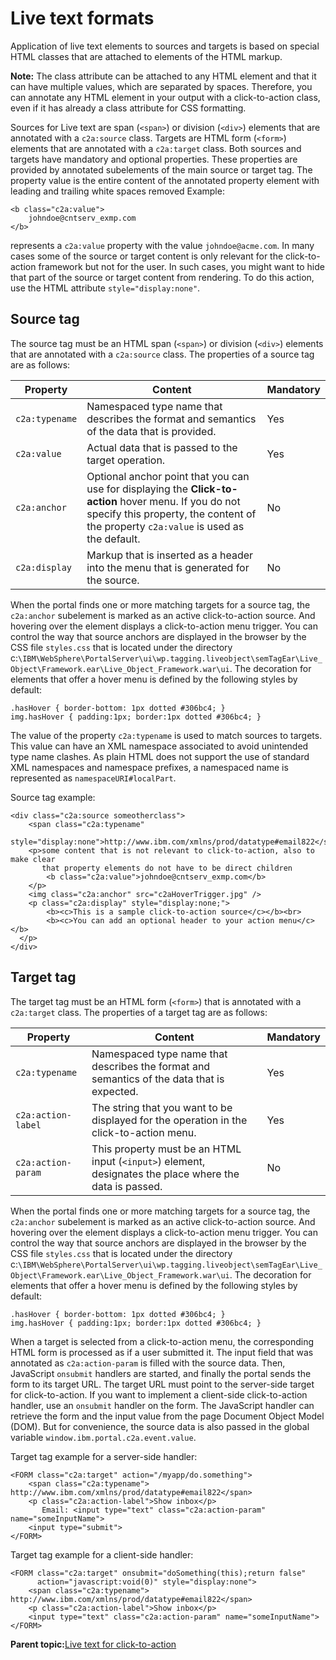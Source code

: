 # Live text formats 

Application of live text elements to sources and targets is based on special HTML classes that are attached to elements of the HTML markup.

**Note:** The class attribute can be attached to any HTML element and that it can have multiple values, which are separated by spaces. Therefore, you can annotate any HTML element in your output with a click-to-action class, even if it has already a class attribute for CSS formatting.

Sources for Live text are span \(`<span>`\) or division \(`<div>`\) elements that are annotated with a `c2a:source` class. Targets are HTML form \(`<form>`\) elements that are annotated with a `c2a:target` class. Both sources and targets have mandatory and optional properties. These properties are provided by annotated subelements of the main source or target tag. The property value is the entire content of the annotated property element with leading and trailing white spaces removed Example:

```
<b class="c2a:value">
    johndoe@cntserv_exmp.com
</b>
```

represents a `c2a:value` property with the value `johndoe@acme.com`. In many cases some of the source or target content is only relevant for the click-to-action framework but not for the user. In such cases, you might want to hide that part of the source or target content from rendering. To do this action, use the HTML attribute `style="display:none"`.

## Source tag

The source tag must be an HTML span \(`<span>`\) or division \(`<div>`\) elements that are annotated with a `c2a:source` class. The properties of a source tag are as follows:

|Property|Content|Mandatory|
|--------|-------|---------|
|`c2a:typename`|Namespaced type name that describes the format and semantics of the data that is provided.|Yes|
|`c2a:value`|Actual data that is passed to the target operation.|Yes|
|`c2a:anchor`|Optional anchor point that you can use for displaying the **Click-to-action** hover menu. If you do not specify this property, the content of the property `c2a:value` is used as the default.|No|
|`c2a:display`|Markup that is inserted as a header into the menu that is generated for the source.|No|

When the portal finds one or more matching targets for a source tag, the `c2a:anchor` subelement is marked as an active click-to-action source. And hovering over the element displays a click-to-action menu trigger. You can control the way that source anchors are displayed in the browser by the CSS file `styles.css` that is located under the directory c:`\IBM\WebSphere\PortalServer\ui\wp.tagging.liveobject\semTagEar\Live_Object\Framework.ear\Live_Object_Framework.war\ui`. The decoration for elements that offer a hover menu is defined by the following styles by default:

```
.hasHover { border-bottom: 1px dotted #306bc4; }
img.hasHover { padding:1px; border:1px dotted #306bc4; }

```

The value of the property `c2a:typename` is used to match sources to targets. This value can have an XML namespace associated to avoid unintended type name clashes. As plain HTML does not support the use of standard XML namespaces and namespace prefixes, a namespaced name is represented as `namespaceURI#localPart`.

Source tag example:

```
<div class="c2a:source someotherclass">
    <span class="c2a:typename" 
          style="display:none">http://www.ibm.com/xmlns/prod/datatype#email822</span>
    <p>some content that is not relevant to click-to-action, also to make clear 
       that property elements do not have to be direct children
        <b class="c2a:value">johndoe@cntserv_exmp.com</b>
    </p>
    <img class="c2a:anchor" src="c2aHoverTrigger.jpg" />
    <p class="c2a:display" style="display:none;">             
        <b><c>This is a sample click-to-action source</c></b><br>           
        <b><c>You can add an optional header to your action menu</c></b>
  </p> 
</div>

```

## Target tag

The target tag must be an HTML form \(`<form>`\) that is annotated with a `c2a:target` class. The properties of a target tag are as follows:

|Property|Content|Mandatory|
|--------|-------|---------|
|`c2a:typename`|Namespaced type name that describes the format and semantics of the data that is expected.|Yes|
|`c2a:action-label`|The string that you want to be displayed for the operation in the click-to-action menu.|Yes|
|`c2a:action-param`|This property must be an HTML input \(`<input>`\) element, designates the place where the data is passed.|No|

When the portal finds one or more matching targets for a source tag, the `c2a:anchor` subelement is marked as an active click-to-action source. And hovering over the element displays a click-to-action menu trigger. You can control the way that source anchors are displayed in the browser by the CSS file `styles.css` that is located under the directory c:`\IBM\WebSphere\PortalServer\ui\wp.tagging.liveobject\semTagEar\Live_Object\Framework.ear\Live_Object_Framework.war\ui`. The decoration for elements that offer a hover menu is defined by the following styles by default:

```
.hasHover { border-bottom: 1px dotted #306bc4; }
img.hasHover { padding:1px; border:1px dotted #306bc4; }

```

When a target is selected from a click-to-action menu, the corresponding HTML form is processed as if a user submitted it. The input field that was annotated as `c2a:action-param` is filled with the source data. Then, JavaScript `onsubmit` handlers are started, and finally the portal sends the form to its target URL. The target URL must point to the server-side target for click-to-action. If you want to implement a client-side click-to-action handler, use an `onsubmit` handler on the form. The JavaScript handler can retrieve the form and the input value from the page Document Object Model \(DOM\). But for convenience, the source data is also passed in the global variable `window.ibm.portal.c2a.event.value`.

Target tag example for a server-side handler:

```
<FORM class="c2a:target" action="/myapp/do.something">
    <span class="c2a:typename"> http://www.ibm.com/xmlns/prod/datatype#email822</span>
    <p class="c2a:action-label">Show inbox</p> 
       Email: <input type="text" class="c2a:action-param" name="someInputName"> 
    <input type="submit">
</FORM>

```

Target tag example for a client-side handler:

```
<FORM class="c2a:target" onsubmit="doSomething(this);return false" 
      action="javascript:void(0)" style="display:none"> 
    <span class="c2a:typename"> http://www.ibm.com/xmlns/prod/datatype#email822</span>
    <p class="c2a:action-label">Show inbox</p> 
    <input type="text" class="c2a:action-param" name="someInputName">
</FORM>
```

**Parent topic:**[Live text for click-to-action ](../dev-portlet/w2_smtg.md)

